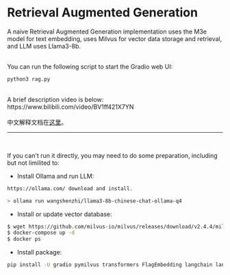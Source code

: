 # Retrieval Augmented Generation
A naive Retrieval Augmented Generation implementation uses the M3e model for text embedding, uses Milvus for vector data storage and retrieval, and LLM uses Llama3-8b. 
<br/>
<br/>
  
You can run the following script to start the Gradio web UI:
```bash
python3 rag.py
```

<br/>
A brief description video is below:
<br/>
https://www.bilibili.com/video/BV1ff421X7YN
<br/>
<br/>
中文解释文档在<a href="document_zh.pdf">这里</a>。
<br/>

---

<br/>

If you can't run it directly, you may need to do some preparation, including but not limilited to:

- Install Ollama and run LLM:
```bash
https://ollama.com/ download and install.

> ollama run wangshenzhi/llama3-8b-chinese-chat-ollama-q4
```


- Install or update vector database:
```bash
$ wget https://github.com/milvus-io/milvus/releases/download/v2.4.4/milvus-standalone-docker-compose.yml -O docker-compose.yml
$ docker-compose up -d
$ docker ps
```

- Install package:
```bash
pip install -U gradio pymilvus transformers FlagEmbedding langchain langchain-core langchain_community langchain-milvus langchain-text-splitters pypdf2 bs4 
```
